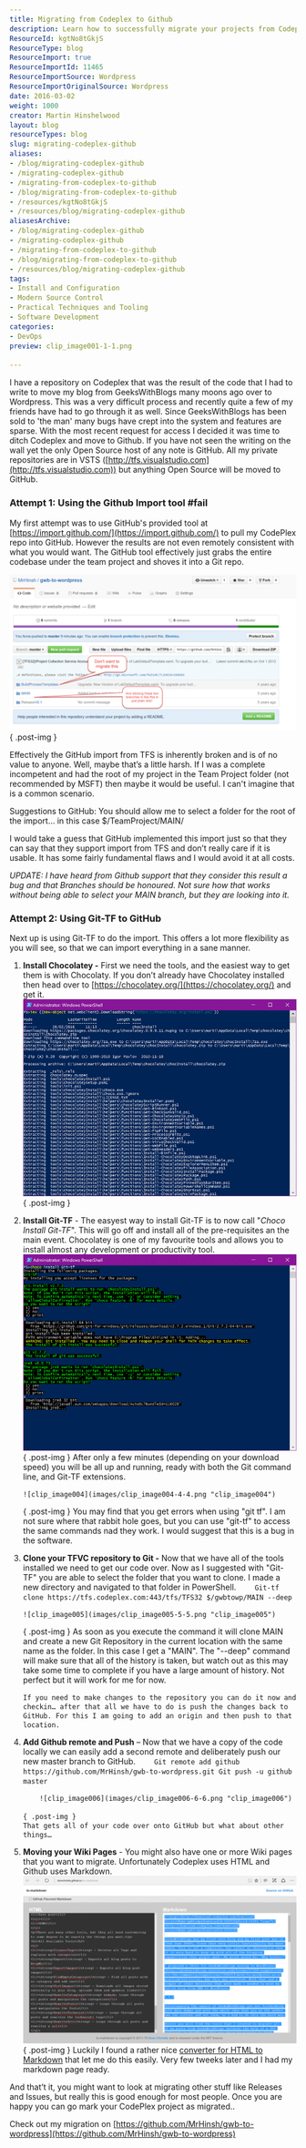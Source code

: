 ```yaml
---
title: Migrating from Codeplex to Github
description: Learn how to successfully migrate your projects from Codeplex to GitHub with practical tips and tools. Streamline your workflow and embrace open source!
ResourceId: kgtNo8tGkjS
ResourceType: blog
ResourceImport: true
ResourceImportId: 11465
ResourceImportSource: Wordpress
ResourceImportOriginalSource: Wordpress
date: 2016-03-02
weight: 1000
creator: Martin Hinshelwood
layout: blog
resourceTypes: blog
slug: migrating-codeplex-github
aliases:
- /blog/migrating-codeplex-github
- /migrating-codeplex-github
- /migrating-from-codeplex-to-github
- /blog/migrating-from-codeplex-to-github
- /resources/kgtNo8tGkjS
- /resources/blog/migrating-codeplex-github
aliasesArchive:
- /blog/migrating-codeplex-github
- /migrating-codeplex-github
- /migrating-from-codeplex-to-github
- /blog/migrating-from-codeplex-to-github
- /resources/blog/migrating-codeplex-github
tags:
- Install and Configuration
- Modern Source Control
- Practical Techniques and Tooling
- Software Development
categories:
- DevOps
preview: clip_image001-1-1.png

---
```

I have a repository on Codeplex that was the result of the code that I had to write to move my blog from GeeksWithBlogs many moons ago over to Wordpress. This was a very difficult process and recently quite a few of my friends have had to go through it as well. Since GeeksWithBlogs has been sold to 'the man' many bugs have crept into the system and features are sparse. With the most recent request for access I decided it was time to ditch Codeplex and move to Github. If you have not seen the writing on the wall yet the only Open Source host of any note is GitHub. All my private repositories are in VSTS ([http://tfs.visualstudio.com](http://tfs.visualstudio.com)) but anything Open Source will be moved to GitHub.

### Attempt 1: Using the Github Import tool #fail

My first attempt was to use GitHub's provided tool at [https://import.github.com/](https://import.github.com/) to pull my CodePlex repo into GitHub. However the results are not even remotely consistent with what you would want. The GitHub tool effectively just grabs the entire codebase under the team project and shoves it into a Git repo.

![clip_image001](images/clip_image001-1-1.png "clip_image001")
{ .post-img }

Effectively the GitHub import from TFS is inherently broken and is of no value to anyone. Well, maybe that’s a little harsh. If I was a complete incompetent and had the root of my project in the Team Project folder (not recommended by MSFT) then maybe it would be useful. I can't imagine that is a common scenario.

Suggestions to GitHub: You should allow me to select a folder for the root of the import… in this case $/TeamProject/MAIN/

I would take a guess that GitHub implemented this import just so that they can say that they support import from TFS and don’t really care if it is usable. It has some fairly fundamental flaws and I would avoid it at all costs.

_UPDATE: I have heard from Github support that they consider this result a bug and that Branches should be honoured. Not sure how that works without being able to select your MAIN branch, but they are looking into it._

### Attempt 2: Using Git-TF to GitHub

Next up is using Git-TF to do the import. This offers a lot more flexibility as you will see, so that we can import everything in a sane manner.

1.  **Install Chocolatey -** First we need the tools, and the easiest way to get them is with Chocolaty. If you don’t already have Chocolatey installed then head over to [https://chocolatey.org/](https://chocolatey.org/) and get it.
    ![clip_image002](images/clip_image002-2-2.png "clip_image002")
    { .post-img }
2.  **Install Git-TF** - The easyest way to install Git-TF is to now call "_Choco Install Git-TF_". This will go off and install all of the pre-requisites an the main event. Chocolatey is one of my favourite tools and allows you to install almost any development or productivity tool.
    ![clip_image003](images/clip_image003-3-3.png "clip_image003")
    { .post-img }
    After only a few minutes (depending on your download speed) you will be all up and running, ready with both the Git command line, and Git-TF extensions.

        ![clip_image004](images/clip_image004-4-4.png "clip_image004")

    { .post-img }
    You may find that you get errors when using "git tf". I am not sure where that rabbit hole goes, but you can use "git-tf" to access the same commands nad they work. I would suggest that this is a bug in the software.

3.  **Clone your TFVC repository to Git -** Now that we have all of the tools installed we need to get our code over. Now as I suggested with "Git-TF" you are able to select the folder that you want to clone. I made a new directory and navigated to that folder in PowerShell.
    `    Git-tf clone https://tfs.codeplex.com:443/tfs/TFS32 $/gwbtowp/MAIN --deep`

        ![clip_image005](images/clip_image005-5-5.png "clip_image005")

    { .post-img }
    As soon as you execute the command it will clone MAIN and create a new Git Repository in the current location with the same name as the folder. In this case I get a "MAIN". The "--deep" command will make sure that all of the history is taken, but watch out as this may take some time to complete if you have a large amount of history. Not perfect but it will work for me for now.

        If you need to make changes to the repository you can do it now and checkin… after that all we have to do is push the changes back to GitHub. For this I am going to add an origin and then push to that location.

4.  **Add Github remote and Push** – Now that we have a copy of the code locally we can easily add a second remote and deliberately push our new master branch to GitHub.
    `    Git remote add github https://github.com/MrHinsh/gwb-to-wordpress.git
Git push -u github master`

            ![clip_image006](images/clip_image006-6-6.png "clip_image006")

        { .post-img }
        That gets all of your code over onto GitHub but what about other things…

5.  **Moving your Wiki Pages** - You might also have one or more Wiki pages that you want to migrate. Unfortunately Codeplex uses HTML and Github uses Markdown.
    ![clip_image007](images/clip_image007-7-7.png "clip_image007")
    { .post-img }
    Luckily I found a rather nice [converter for HTML to Markdown](http://domchristie.github.io/to-markdown/) that let me do this easily. Very few tweeks later and I had my markdown page ready.

And that’t it, you might want to look at migrating other stuff like Releases and Issues, but really this is good enough for most people. Once you are happy you can go mark your CodePlex project as migrated..

Check out my migration on [https://github.com/MrHinsh/gwb-to-wordpress](https://github.com/MrHinsh/gwb-to-wordpress)
